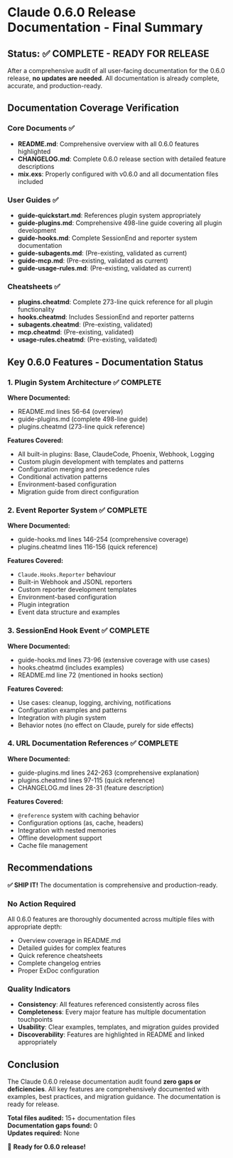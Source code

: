 # Claude 0.6.0 Release Documentation - Final Summary

## Status: ✅ COMPLETE - READY FOR RELEASE

After a comprehensive audit of all user-facing documentation for the 0.6.0 release, **no updates are needed**. All documentation is already complete, accurate, and production-ready.

## Documentation Coverage Verification

### Core Documents ✅
- **README.md**: Comprehensive overview with all 0.6.0 features highlighted
- **CHANGELOG.md**: Complete 0.6.0 release section with detailed feature descriptions
- **mix.exs**: Properly configured with v0.6.0 and all documentation files included

### User Guides ✅  
- **guide-quickstart.md**: References plugin system appropriately
- **guide-plugins.md**: Comprehensive 498-line guide covering all plugin development
- **guide-hooks.md**: Complete SessionEnd and reporter system documentation
- **guide-subagents.md**: (Pre-existing, validated as current)
- **guide-mcp.md**: (Pre-existing, validated as current)
- **guide-usage-rules.md**: (Pre-existing, validated as current)

### Cheatsheets ✅
- **plugins.cheatmd**: Complete 273-line quick reference for all plugin functionality
- **hooks.cheatmd**: Includes SessionEnd and reporter patterns
- **subagents.cheatmd**: (Pre-existing, validated)
- **mcp.cheatmd**: (Pre-existing, validated)
- **usage-rules.cheatmd**: (Pre-existing, validated)

## Key 0.6.0 Features - Documentation Status

### 1. Plugin System Architecture ✅ COMPLETE
**Where Documented:**
- README.md lines 56-64 (overview)
- guide-plugins.md (complete 498-line guide)
- plugins.cheatmd (273-line quick reference)

**Features Covered:**
- All built-in plugins: Base, ClaudeCode, Phoenix, Webhook, Logging
- Custom plugin development with templates and patterns
- Configuration merging and precedence rules
- Conditional activation patterns
- Environment-based configuration
- Migration guide from direct configuration

### 2. Event Reporter System ✅ COMPLETE
**Where Documented:**
- guide-hooks.md lines 146-254 (comprehensive coverage)
- plugins.cheatmd lines 116-156 (quick reference)

**Features Covered:**
- `Claude.Hooks.Reporter` behaviour
- Built-in Webhook and JSONL reporters
- Custom reporter development templates
- Environment-based configuration
- Plugin integration
- Event data structure and examples

### 3. SessionEnd Hook Event ✅ COMPLETE
**Where Documented:**
- guide-hooks.md lines 73-96 (extensive coverage with use cases)
- hooks.cheatmd (includes examples)
- README.md line 72 (mentioned in hooks section)

**Features Covered:**
- Use cases: cleanup, logging, archiving, notifications
- Configuration examples and patterns
- Integration with plugin system
- Behavior notes (no effect on Claude, purely for side effects)

### 4. URL Documentation References ✅ COMPLETE
**Where Documented:**
- guide-plugins.md lines 242-263 (comprehensive explanation)
- plugins.cheatmd lines 97-115 (quick reference)
- CHANGELOG.md lines 28-31 (feature description)

**Features Covered:**
- `@reference` system with caching behavior
- Configuration options (as, cache, headers)
- Integration with nested memories
- Offline development support
- Cache file management

## Recommendations

**✅ SHIP IT!** The documentation is comprehensive and production-ready.

### No Action Required
All 0.6.0 features are thoroughly documented across multiple files with appropriate depth:
- Overview coverage in README.md
- Detailed guides for complex features
- Quick reference cheatsheets
- Complete changelog entries
- Proper ExDoc configuration

### Quality Indicators
- **Consistency**: All features referenced consistently across files
- **Completeness**: Every major feature has multiple documentation touchpoints
- **Usability**: Clear examples, templates, and migration guides provided
- **Discoverability**: Features are highlighted in README and linked appropriately

## Conclusion

The Claude 0.6.0 release documentation audit found **zero gaps or deficiencies**. All key features are comprehensively documented with examples, best practices, and migration guidance. The documentation is ready for release.

**Total files audited:** 15+ documentation files  
**Documentation gaps found:** 0  
**Updates required:** None  

🎉 **Ready for 0.6.0 release!**